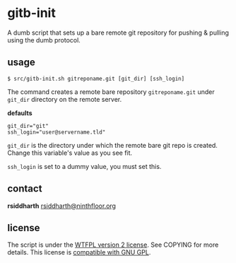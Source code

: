 # gitb-init

A dumb script that sets up a bare remote git repository for pushing &
pulling using the dumb protocol.

## usage

    $ src/gitb-init.sh gitreponame.git [git_dir] [ssh_login]

The command creates a remote bare repository `gitreponame.git` under
`git_dir` directory on the remote server.

**defaults**

    git_dir="git"
    ssh_login="user@servername.tld"

`git_dir` is the directory under which the remote bare git repo is
created. Change this variable's value as you see fit.

`ssh_login` is set to a dummy value, you must set this.

## contact

**rsiddharth** <rsiddharth@ninthfloor.org>

## license

The script is under the [WTFPL version 2 license][3]. See COPYING for more
details. This license is [compatible with GNU GPL][4].

[3]: http://www.wtfpl.net/txt/copying/
[4]: http://www.gnu.org/licenses/license-list.html#WTFPL
